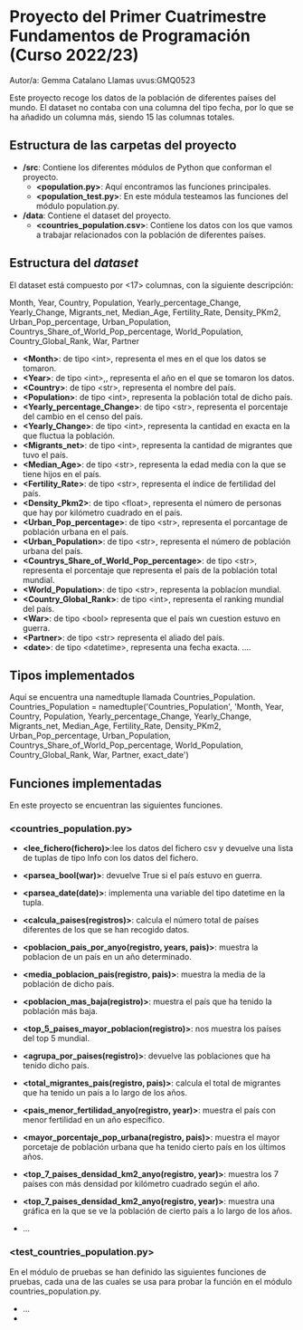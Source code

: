# Proyecto del Primer Cuatrimestre Fundamentos de Programación (Curso  2022/23)
Autor/a: Gemma Catalano Llamas   uvus:GMQ0523

Este proyecto recoge los datos de la población de diferentes países del mundo. El dataset no contaba con una columna del tipo fecha, por lo que se ha añadido un columna más, siendo 15 las columnas totales.


## Estructura de las carpetas del proyecto

* **/src**: Contiene los diferentes módulos de Python que conforman el proyecto.
  * **\<population.py\>**: Aquí encontramos las funciones principales.
  * **\<population_test.py\>**: En este módula testeamos las funciones del módulo population.py.
* **/data**: Contiene el dataset del proyecto.
    * **\<countries_population.csv\>**: Contiene los datos con los que vamos a trabajar relacionados con la población de diferentes países.
    
## Estructura del *dataset*

El dataset está compuesto por \<17\> columnas, con la siguiente descripción:

Month, Year, Country, Population, Yearly_percentage_Change, Yearly_Change, Migrants_net, Median_Age, Fertility_Rate, Density_PKm2, Urban_Pop_percentage, Urban_Population, Countrys_Share_of_World_Pop_percentage, World_Population, Country_Global_Rank, War, Partner

* **\<Month>**: de tipo \<int\>, representa el mes en el que los datos se tomaron.
* **\<Year>**: de tipo \<int\>,, representa el año en el que se tomaron los datos.
* **\<Country>**: de tipo \<str\>, representa el nombre del país.
* **\<Population>**: de tipo \<int\>, representa la población total de dicho país.
* **\<Yearly_percentage_Change>**: de tipo \<str\>, representa el porcentaje del cambio en el censo del país.
* **\<Yearly_Change>**: de tipo \<int\>, representa la cantidad en exacta en la que fluctua la población.
* **\<Migrants_net>**: de tipo \<int\>, representa la cantidad de migrantes que tuvo el país.
* **\<Median_Age>**: de tipo \<str\>, representa la edad media con la que se tiene hijos en el país.
* **\<Fertility_Rate>**: de tipo \<str\>, representa el índice de fertilidad del país.
* **\<Density_Pkm2>**: de tipo \<float\>, representa el número de personas que hay por kilómetro cuadrado en el país.
* **\<Urban_Pop_percentage>**: de tipo \<str\>, representa el porcantage de población urbana en el país.
* **\<Urban_Population>**: de tipo \<str\>, representa el número de población urbana del país.
* **\<Countrys_Share_of_World_Pop_percentage>**: de tipo \<str\>, representa el porcentaje que representa el país de la población total mundial.
* **\<World_Population>**: de tipo \<str\>, representa la poblacíon mundial.
* **\<Country_Global_Rank>**: de tipo \<int\>, representa el ranking mundial del país.
* **\<War>**: de tipo \<bool\> representa que el país wn cuestion estuvo en guerra.
* **\<Partner>**: de tipo \<str\> representa el aliado del país.
* **\<date>**: de tipo \<datetime\>, representa una fecha exacta.
....

## Tipos implementados

Aquí se encuentra una namedtuple llamada Countries_Population.
Countries_Population = namedtuple('Countries_Population', 'Month, Year, Country, Population, Yearly_percentage_Change, Yearly_Change, Migrants_net, Median_Age, Fertility_Rate, Density_PKm2, Urban_Pop_percentage, Urban_Population, Countrys_Share_of_World_Pop_percentage, World_Population, Country_Global_Rank, War, Partner, exact_date')


## Funciones implementadas

En este proyecto se encuentran las siguientes funciones.


### \<countries_population.py\>

* **<lee_fichero(fichero)>**:lee los datos del fichero csv y devuelve una lista de tuplas de tipo Info con los datos del fichero.
* **<parsea_bool(war)>**: devuelve True si el país estuvo en guerra.
* **<parsea_date(date)>**: implementa una variable del tipo datetime en la tupla.

* **<calcula_paises(registros)>**: calcula el número total de países diferentes de los que se han recogido datos.
* **<poblacion_pais_por_anyo(registro, years, pais)>**: muestra la poblacion de un país en un año determinado.
* **<media_poblacion_pais(registro, pais)>**: muestra la media de la población de dicho país.

* **<poblacion_mas_baja(registro)>**: muestra el país que ha tenido la población más baja.
* **<top_5_paises_mayor_poblacion(registro)>**: nos muestra los países del top 5 mundial.
* **<agrupa_por_paises(registro)>**: devuelve las poblaciones que ha tenido dicho país.

* **<total_migrantes_pais(registro, pais)>**: calcula el total de migrantes que ha tenido un país a lo largo de los años.
* **<pais_menor_fertilidad_anyo(registro, year)>**: muestra el país con menor fertilidad en un año específico.
* **<mayor_porcentaje_pop_urbana(registro, pais)>**: muestra el mayor porcetaje de población urbana que ha tenido cierto país en los últimos años.
* **<top_7_paises_densidad_km2_anyo(registro, year)>**: muestra los 7 países con más densidad por kilómetro cuadrado según el año.

* **<top_7_paises_densidad_km2_anyo(registro, year)>**: muestra una gráfica en la que se ve la población de cierto país a lo largo de los años.
* ...

### \<test_countries_population.py\>

En el módulo de pruebas se han definido las siguientes funciones de pruebas, cada una de las cuales se usa para probar la función en el módulo countries_population.py.
* ...
* 

